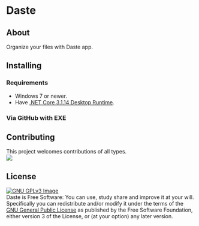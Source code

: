 # Daste

## About
Organize your files with Daste app.

## Installing

### Requirements
- Windows 7 or newer.
- Have [.NET Core 3.1.14 Desktop Runtime](https://dotnet.microsoft.com/download/dotnet/thank-you/runtime-desktop-3.1.14-windows-x64-installer).

### Via GitHub with EXE

## Contributing
This project welcomes contributions of all types.  
![](https://img.shields.io/github/forks/xmha97/Daste?style=for-the-badge)

## License
[![GNU GPLv3 Image](https://www.gnu.org/graphics/gplv3-127x51.png)](http://www.gnu.org/licenses/gpl-3.0.en.html)  
Daste is Free Software: You can use, study share and improve it at your
will. Specifically you can redistribute and/or modify it under the terms of the
[GNU General Public License](https://www.gnu.org/licenses/gpl.html) as
published by the Free Software Foundation, either version 3 of the License, or
(at your option) any later version.  
